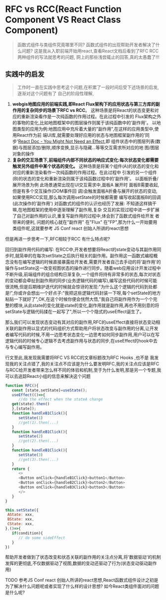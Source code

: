 # RFC vs RCC(React Function Component VS React Class Component)

> 函数式组件与类组件究竟哪里不同? 函数式组件的出现帮助开发者解决了什么问题?
> 这是我从入职前端开始用react,查看React文档后看到了RFC RCC两种组件的写法就思考的问题,
> 网上的那些浅尝辄止的回答,真的太愚蠢了!!!

## 实践中的启发

> 工作时一直在实践中思考这个问题,在积累了一段时间后受下述场景的启发,逐渐对这个问题有了
> 自己的阶段性理解,

1. **webgis地图应用的前端实践,即React Flux架构下的应用状态与第三方库的副作用的复杂同步的场景下RFC vs RCC**。
   这种场景是将React的状态变更和对应的重新渲染看作是一次纯函数的作用过程。在此过程中引发的
   Flux架构之外的事物的变化,比如地图框架中的图层操作则属于该纯函数中的'副作用'。
   以地图类型的应用为例:地图应用中充斥着大量的"副作用",在这样的应用类型中,使用React作为前
   端UI库,就需要处理好应用的状态与地图框架副作用的'同步'[React Doc - You Might Not Need an Effect](https://beta.reactjs.org/learn/you-might-not-need-an-effect),即
   组件状态中的图层列表(数据)与图层添加/删除,顺序变换,显示与隐藏...等等交互需求所对应的地
   图/图层对象的操作
2. **复杂的交互场景下,前端组件内部不同状态的响应式变化:每次状态变化都需要触发另外组件中某个状态的变化。**
   这种场景是将某个组件(A)的状态的变化和对应的重新渲染看作一次纯函数的作用过程。在此过程中
   引发的另一个组件(B)的状态的变化和重新渲染则属于该纯函数过程中的'副作用'。
   以面板折叠/展开场景为例
   此场景通常出现在UI交互需求中,面板A 展开时 面板B需要收起,但是有多个交互操作(DOM事件回
   调)会触发面板A折叠与展开的状态的变动, 如果使用RCC实现,那么每次调用setState的时候都需要
   编写收起面板B的回调(此次操作的'副作用')
对函数式的组件的认识也经历了发展: 不知道这样搞干嘛,在地图框架的使用中逐渐理解了副作用,复杂
交互的实现过程中进一步扩展了自己对副作用的认识,重复写副作用的过程中,体会到了函数式组件给开发
者带来的便利, 问题的核心就在"副作用" 在"Flux" 在"FP",那为什么一开始要用类组件呢,这就要参考
JS Conf react 创始人所讲的react思想

但是再进一步思考一下,RFC相较于RCC 有什么特点呢?

回归到副作用代码的编写: 在RCC中,开发者想要将React的state变动与其副作用同步时,就简单的在每次setState之后执行相关的副作用。副作用这一函数式编程概念没有在编写逻辑的时候直接暴露给开发者,需要开发者自己去手动的将'副作用'的操作与setState这一改变视图状态的操作进行同步。随着web应用设计开发过程中不断升级,前端组件的组合结构日渐复杂,一个组件将持有非常多的状态,每次对状态的变动都会牵扯到副作用的同步(业务逻辑代码的编写),编写这些代码的时候可能很流畅,但是后期维护迭代的时候就会惊讶的发现:"为什么这个逻辑的代码到处都是!",你或许会想出一个好点子:"我把这些逻辑代码封装一下呀,每个setState的地方粘贴一下就好了",OK,在这个时候你便会恍然大悟,"我自己将副作用作为一个个完整的模块,从此state的变化就是state的变化,副作用就是副作用,再也不用刻意的将setState与逻辑代码揉在一起写了",所以一个个隐式的useEffect诞生了。

那么我们可以发现状态变动有其对应的副作用,RFC的useEffect直接将状态变动相关联的副作用以显式的代码组织方式帮助用户将状态改变与副作用的分离,让开发者编写代码的时候,不用一边思考状态变化一边思考如何同步副作用,用户可以在写逻辑代码的时候专心逻辑不去考虑副作用与状态的同步,在useEffect的hook中去与专心编写副作用。

行文至此,我发现我需要将RFC VS RCC的文章标题改为RFC Hooks ,也不是 我发现我的关注点错了,我的关注点不应该是为什么要发明RFC,我的关注点应该是RFC与RCC给开发者带来怎么样不同的体验和机制,至于为什么发明,那是另一个专题,我可以去追踪React小组的信息来解决这个问题

```js
function RFC(){
   const [state,setState]=useState();
   useEffect(()=>{
      //do the effect when the stateA change
   get(state).then()
   },[state]);
   function handleB1Click(){
      setState(1)
      //get(1).then(...)
   }
   function handleB1Click(){
      setState(2)
      //get(2).then(...)
   }
   function handleB1Click(){
      setState(3)
      //get(3).then(...)
   }
   return {
      <>
      <Button onClick={handleB1Click}>button1</Button>
      <Button onClick={handleB2Click}>button2</Button>
      <Button onClick={handleB3Click}>button3</Button>
      </>
   }
}

```

```js
this.setState({
 AState: xxx,
 BState: xxx,
 CState: xxx,
},()=>{
   if(condition){
      // do some sideEffect
   }
})
```

帮助开发者做到了状态改变和状态关联的副作用的关注点分离,将'数据驱动'的机制发挥的更彻底,不仅数据驱动了视图,数据的变动还驱动了行为(状态变动驱动副作用)


TODO
参考JS Conf react 创始人所讲的react思想,React函数式组件设计之初是为了解决什么问题呢或者实现了什么样的设计思想?
如今React类组件面对的问题是什么呢?